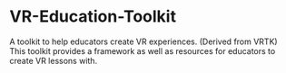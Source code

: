 # VR-Education-Toolkit
A toolkit to help educators create VR experiences. (Derived from VRTK)
This toolkit provides a framework as well as resources for educators to create VR lessons with.
